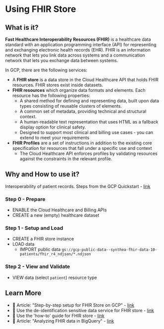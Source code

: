 #  Using FHIR Store

## What is it?

**Fast Healthcare Interoperability Resources (FHIR)** is a healthcare data standard with an application programming interface (API) for representing and exchanging electronic health records (EHR). FHIR is an information network that lets you link data across systems and a communication network that lets you exchange data between systems.

In GCP, there are the following services:
- A **FHIR store** is a data store in the Cloud Healthcare API that holds FHIR resources. FHIR stores exist inside datasets.
- **FHIR resources** which organize data formats and elements. Each resource has the following properties:
  - A shared method for defining and representing data, built upon data types consisting of reusable clusters of elements.
  - A common set of metadata, providing technical and structural context.
  - A human-readable text representation that uses HTML as a fallback display option for clinical safety.
  - Designed to support most clinical and billing use cases - you can extend to meet your requirements
- **FHIR Profiles** are a set of instructions in addition to the existing core specification for resources that fall under a specific use and context
  - The Cloud Healthcare API enforces profiles by validating resources against the constraints in the relevant profile.

## Why and How to use it?

Interoperability of patient records.  Steps from the GCP Quickstart - [link](https://cloud.google.com/healthcare-api/docs/store-healthcare-data-console)

### Step 0 - Prepare
 - ENABLE the Cloud Healthcare and Billing APIs
 - CREATE a new (empty) healthcare dataset 

### Step 1 - Setup and Load
 - CREATE a FHIR store instance
 - LOAD data
   - IMPORT public data `gs://gcp-public-data--synthea-fhir-data-10-patients/fhir_r4_ndjson/*.ndjson`

### Step 2 - View and Validate
 - VIEW data (select `patient`) resource type


## Learn More
 - 📓 Article: "Step-by-step setup for FHIR Store on GCP" - [link](https://kellrott.medium.com/using-google-fhir-to-support-research-8f726834d77)
 - 📗 Use the de-identification sensitive data service for FHIR store - [link](https://cloud.google.com/healthcare-api/docs/how-tos/deidentify)
 - 📘 Use the 'how-to' guide for FHIR store - [link](https://cloud.google.com/healthcare-api/docs/how-tos#fhir-guide)
 - 📓 Article: "Analyzing FHIR data in BigQuery" - [link](https://cloud.google.com/architecture/analyzing-fhir-data-in-bigquery)

